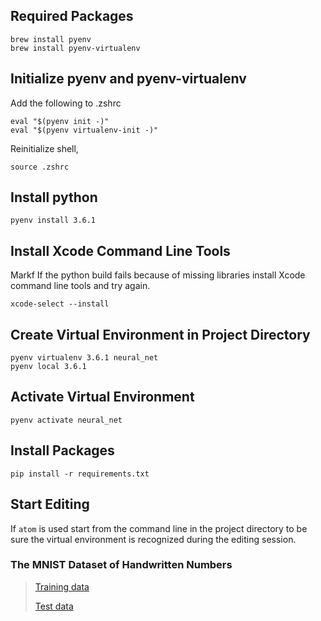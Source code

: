 ## Required Packages

```
brew install pyenv
brew install pyenv-virtualenv
```

## Initialize pyenv and pyenv-virtualenv

Add the following to .zshrc
```
eval "$(pyenv init -)"
eval "$(pyenv virtualenv-init -)"
```
Reinitialize shell,

```
source .zshrc
```

## Install python

```
pyenv install 3.6.1
```

## Install Xcode Command Line Tools
Markf
If the python build fails because of missing libraries install Xcode command line tools and try again.

```
xcode-select --install
```

## Create Virtual Environment in Project Directory

```
pyenv virtualenv 3.6.1 neural_net
pyenv local 3.6.1
```

## Activate Virtual Environment

```
pyenv activate neural_net
```

## Install Packages

```
pip install -r requirements.txt
```

## Start Editing

If ```atom``` is used start from the command line in the project directory to be sure the virtual environment is recognized during the editing session.


### The MNIST Dataset of Handwritten Numbers

> [Training data](http://www.pjreddie.com/media/files/mnist_train.csv)
>
> [Test data](http://www.pjreddie.com/media/files/mnist_test.csv)
